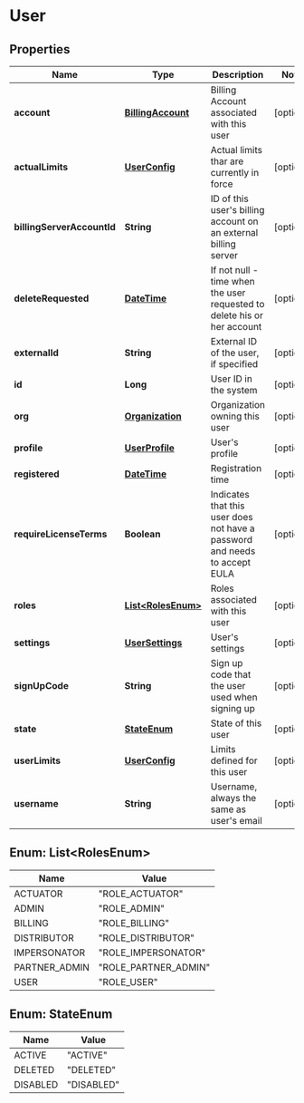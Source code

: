 
# User

## Properties
Name | Type | Description | Notes
------------ | ------------- | ------------- | -------------
**account** | [**BillingAccount**](BillingAccount.md) | Billing Account associated with this user |  [optional]
**actualLimits** | [**UserConfig**](UserConfig.md) | Actual limits thar are currently in force |  [optional]
**billingServerAccountId** | **String** | ID of this user&#39;s billing account on an external billing server |  [optional]
**deleteRequested** | [**DateTime**](DateTime.md) | If not null - time when the user requested to delete his or her account |  [optional]
**externalId** | **String** | External ID of the user, if specified |  [optional]
**id** | **Long** | User ID in the system |  [optional]
**org** | [**Organization**](Organization.md) | Organization owning this user |  [optional]
**profile** | [**UserProfile**](UserProfile.md) | User&#39;s profile |  [optional]
**registered** | [**DateTime**](DateTime.md) | Registration time |  [optional]
**requireLicenseTerms** | **Boolean** | Indicates that this user does not have a password and needs to accept EULA |  [optional]
**roles** | [**List&lt;RolesEnum&gt;**](#List&lt;RolesEnum&gt;) | Roles associated with this user |  [optional]
**settings** | [**UserSettings**](UserSettings.md) | User&#39;s settings |  [optional]
**signUpCode** | **String** | Sign up code that the user used when signing up |  [optional]
**state** | [**StateEnum**](#StateEnum) | State of this user |  [optional]
**userLimits** | [**UserConfig**](UserConfig.md) | Limits defined for this user |  [optional]
**username** | **String** | Username, always the same as user&#39;s email |  [optional]


<a name="List<RolesEnum>"></a>
## Enum: List&lt;RolesEnum&gt;
Name | Value
---- | -----
ACTUATOR | &quot;ROLE_ACTUATOR&quot;
ADMIN | &quot;ROLE_ADMIN&quot;
BILLING | &quot;ROLE_BILLING&quot;
DISTRIBUTOR | &quot;ROLE_DISTRIBUTOR&quot;
IMPERSONATOR | &quot;ROLE_IMPERSONATOR&quot;
PARTNER_ADMIN | &quot;ROLE_PARTNER_ADMIN&quot;
USER | &quot;ROLE_USER&quot;


<a name="StateEnum"></a>
## Enum: StateEnum
Name | Value
---- | -----
ACTIVE | &quot;ACTIVE&quot;
DELETED | &quot;DELETED&quot;
DISABLED | &quot;DISABLED&quot;



